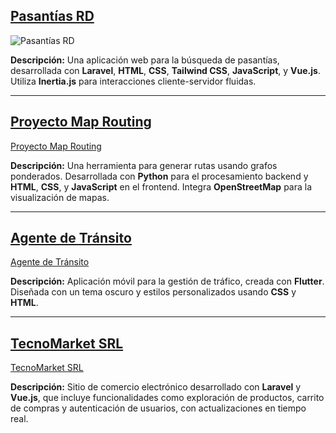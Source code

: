 ## [Pasantías RD](https://rd.pasanguino.com/)

![Pasantías RD](https://github.com/Pasanguino/PasantiasRD/blob/main/Captura%20de%20pantalla%20(876).png?raw=true)

**Descripción:** Una aplicación web para la búsqueda de pasantías, desarrollada con **Laravel**, **HTML**, **CSS**, **Tailwind CSS**, **JavaScript**, y **Vue.js**. Utiliza **Inertia.js** para interacciones cliente-servidor fluidas.

---

## [Proyecto Map Routing](https://proyecto-map-routing.example.com/)

[Proyecto Map Routing](https://proyecto-map-routing.example.com/)

**Descripción:** Una herramienta para generar rutas usando grafos ponderados. Desarrollada con **Python** para el procesamiento backend y **HTML**, **CSS**, y **JavaScript** en el frontend. Integra **OpenStreetMap** para la visualización de mapas.

---

## [Agente de Tránsito](https://agente-de-transito.example.com/)

[Agente de Tránsito](https://agente-de-transito.example.com/)

**Descripción:** Aplicación móvil para la gestión de tráfico, creada con **Flutter**. Diseñada con un tema oscuro y estilos personalizados usando **CSS** y **HTML**.

---

## [TecnoMarket SRL](https://tecnomarketrd.com/)

[TecnoMarket SRL](https://tecnomarketrd.com/)

**Descripción:** Sitio de comercio electrónico desarrollado con **Laravel** y **Vue.js**, que incluye funcionalidades como exploración de productos, carrito de compras y autenticación de usuarios, con actualizaciones en tiempo real.

